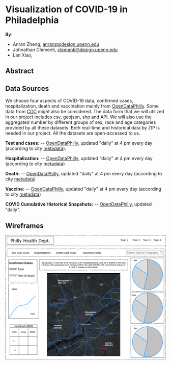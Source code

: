 # Visualization of COVID-19 in Philadelphia

**By**:
* Anran Zheng, anranz@design.upenn.edu
* Johnathan Clementi, clementi@design.upenn.edu
* Lan Xiao, 

## Abstract

## Data Sources
We choose four aspects of COVID-19 data, confirmed cases, hospitalization, death and vaccination mainly from [OpenDataPhilly](https://www.opendataphilly.org/dataset/covid-cases). Some data from [CDC](https://data.cdc.gov/browse) might also be considered. The data form that we will utilized in our project includes csv, geojson, shp and API.  We will also use the aggregated number by different groups of sex, race and age categories provided by all these datasets. Both real-time and historical data by ZIP is needed in our project. All the datasets are open-accessed to us. 

**Test and cases:** -- [OpenDataPhilly](https://www.opendataphilly.org/dataset/covid-cases), updated "daily" at 4 pm every day (according to city [metadata](https://metadata.phila.gov/#home/datasetdetails/5ea725f6890f920015c17af8/representationdetails/5ea73b68890f920015c190d3/)). 

**Hospitalization:** -- [OpenDataPhilly](https://www.opendataphilly.org/dataset/covid-hospitalizations), updated "daily" at 4 pm every day (according to city [metadata](https://metadata.phila.gov/#home/datasetdetails/5efb5dc2bec0b10015172d9b/representationdetails/5efb6f4a2f3c4c00199b0c84/))

**Death:** -- [OpenDataPhilly](https://www.opendataphilly.org/dataset/covid-deaths), updated "daily" at 4 pm every day (according to city [metadata](https://metadata.phila.gov/#home/datasetdetails/5efb5dc2bec0b10015172d9b/representationdetails/5efb6f4a2f3c4c00199b0c84/))

**Vaccine:** -- [OpenDataPhilly](https://www.opendataphilly.org/dataset/covid-vaccinations), updated "daily" at 4 pm every day (according to city [metadata](https://metadata.phila.gov/#home/datasetdetails/601abeb9f910a2001ce794e2/representationdetails/60b93022a59bf60021d2a63a/))

**COVID Cumulative Historical Snapshots:** -- [OpenDataPhilly](https://www.opendataphilly.org/dataset/covid-cumulative-historical-data), updated "daily".



## Wireframes

![covidDashboardWireframe.drawio](covidDashboardWireframe.drawio.png)

